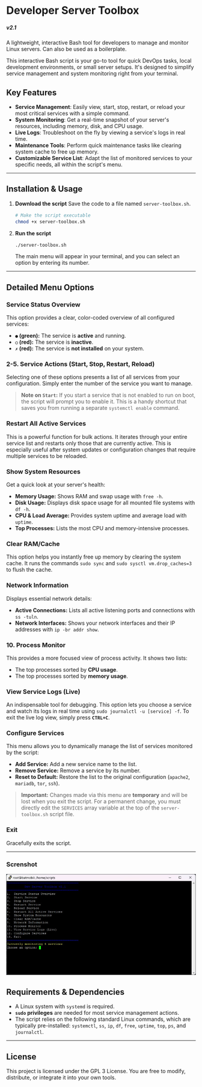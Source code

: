 # Developer Server Toolbox 
##### v2.1 

A lightweight, interactive Bash tool for developers to manage and monitor Linux servers. Can also be used as a boilerplate.

This interactive Bash script is your go-to tool for quick DevOps tasks, local development environments, or small server setups. It's designed to simplify service management and system monitoring right from your terminal.

##  Key Features

  - **Service Management**: Easily view, start, stop, restart, or reload your most critical services with a simple command.
  - **System Monitoring**: Get a real-time snapshot of your server's resources, including memory, disk, and CPU usage.
  - **Live Logs**: Troubleshoot on the fly by viewing a service's logs in real time.
  - **Maintenance Tools**: Perform quick maintenance tasks like clearing system cache to free up memory.
  - **Customizable Service List**: Adapt the list of monitored services to your specific needs, all within the script's menu.

-----

##  Installation & Usage

1.  **Download the script**
    Save the code to a file named `server-toolbox.sh`.

    ```bash
    # Make the script executable
    chmod +x server-toolbox.sh
    ```

2.  **Run the script**

    ```bash
    ./server-toolbox.sh
    ```

    The main menu will appear in your terminal, and you can select an option by entering its number.

-----

##  Detailed Menu Options

###  Service Status Overview

This option provides a clear, color-coded overview of all configured services:

  - **`●` (green):** The service is **active** and running.
  - **`○` (red):** The service is **inactive**.
  - **`✗` (red):** The service is **not installed** on your system.

### 2-5. Service Actions (Start, Stop, Restart, Reload)

Selecting one of these options presents a list of all services from your configuration. Simply enter the number of the service you want to manage.

> **Note on `Start`:** If you start a service that is not enabled to run on boot, the script will prompt you to enable it. This is a handy shortcut that saves you from running a separate `systemctl enable` command.

###  Restart All Active Services

This is a powerful function for bulk actions. It iterates through your entire service list and restarts only those that are currently active. This is especially useful after system updates or configuration changes that require multiple services to be reloaded.

###  Show System Resources

Get a quick look at your server's health:

  - **Memory Usage:** Shows RAM and swap usage with `free -h`.
  - **Disk Usage:** Displays disk space usage for all mounted file systems with `df -h`.
  - **CPU & Load Average:** Provides system uptime and average load with `uptime`.
  - **Top Processes:** Lists the most CPU and memory-intensive processes.

### Clear RAM/Cache

This option helps you instantly free up memory by clearing the system cache. It runs the commands `sudo sync` and `sudo sysctl vm.drop_caches=3` to flush the cache.

###  Network Information

Displays essential network details:

  - **Active Connections:** Lists all active listening ports and connections with `ss -tuln`.
  - **Network Interfaces:** Shows your network interfaces and their IP addresses with `ip -br addr show`.

### 10\. Process Monitor

This provides a more focused view of process activity. It shows two lists:

  - The top processes sorted by **CPU usage**.
  - The top processes sorted by **memory usage**.

###  View Service Logs (Live)

An indispensable tool for debugging. This option lets you choose a service and watch its logs in real time using `sudo journalctl -u [service] -f`. To exit the live log view, simply press **`CTRL+C`**.

###  Configure Services

This menu allows you to dynamically manage the list of services monitored by the script:

  - **Add Service:** Add a new service name to the list.
  - **Remove Service:** Remove a service by its number.
  - **Reset to Default:** Restore the list to the original configuration (`apache2`, `mariadb`, `tor`, `ssh`).

> **Important:** Changes made via this menu are **temporary** and will be lost when you exit the script. For a permanent change, you must directly edit the `SERVICES` array variable at the top of the `server-toolbox.sh` script file.

###  Exit

Gracefully exits the script.

-----

### Screnshot

![Dev Toolbox](server-toolbox.jpg)

##  Requirements & Dependencies

  - A Linux system with `systemd` is required.
  - **`sudo` privileges** are needed for most service management actions.
  - The script relies on the following standard Linux commands, which are typically pre-installed: `systemctl`, `ss`, `ip`, `df`, `free`, `uptime`, `top`, `ps`, and `journalctl`.

-----

##  License

This project is licensed under the GPL 3 License. You are free to modify, distribute, or integrate it into your own tools.
